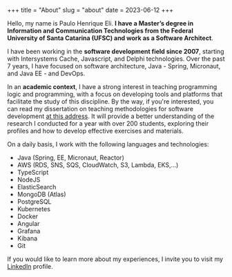 +++
title = "About"
slug = "about"
date = 2023-06-12
+++

Hello, my name is Paulo Henrique Eli. **I have a Master’s degree in Information and Communication Technologies from the
Federal University of Santa Catarina (UFSC) and work as a Software Architect**.

I have been working in the **software development field since 2007**, starting with Intersystems Cache, Javascript, and
Delphi technologies. Over the past 7 years, I have focused on software architecture, Java - Spring, Micronaut, and Java
EE - and DevOps.

In an **academic context**, I have a strong interest in teaching programming logic and programming, with a focus on
developing tools and platforms that facilitate the study of this discipline. By the way, if you're interested, you can
read my dissertation on teaching methodologies for software
development [at this address](https://repositorio.ufsc.br/handle/123456789/185430). It will provide a better
understanding of the research I conducted for a year with over 200 students, exploring their profiles and how to develop
effective exercises and materials.

On a daily basis, I work with the following languages and technologies:

* Java (Spring, EE, Micronaut, Reactor)
* AWS (RDS, SNS, SQS, CloudWatch, S3, Lambda, EKS,...)
* TypeScript
* NodeJS
* ElasticSearch
* MongoDB (Atlas)
* PostgreSQL
* Kubernetes
* Docker
* Angular
* Grafana
* Kibana
* Git

If you would like to learn more about my experiences, I invite you to visit
my [LinkedIn](https://www.linkedin.com/in/pauloeli/) profile.
